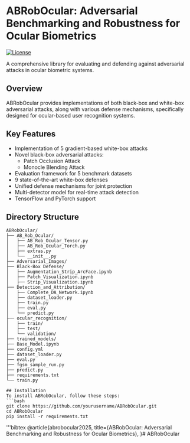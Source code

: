 # ABRobOcular: Adversarial Benchmarking and Robustness for Ocular Biometrics

[![License](https://img.shields.io/badge/License-Apache_2.0-blue.svg)](https://opensource.org/licenses/Apache-2.0)

A comprehensive library for evaluating and defending against adversarial attacks in ocular biometric systems.

## Overview
ABRobOcular provides implementations of both black-box and white-box adversarial attacks, along with various defense mechanisms, specifically designed for ocular-based user recognition systems.

## Key Features
- Implementation of 5 gradient-based white-box attacks
- Novel black-box adversarial attacks:
  - Patch Occlusion Attack
  - Monocle Blending Attack
- Evaluation framework for 5 benchmark datasets
- 9 state-of-the-art white-box defenses
- Unified defense mechanisms for joint protection
- Multi-detector model for real-time attack detection
- TensorFlow and PyTorch support

## Directory Structure
```plaintext
ABRobOcular/
├── AB_Rob_Ocular/
│   ├── AB_Rob_Ocular_Tensor.py
│   ├── AB_Rob_Ocular_Torch.py
│   ├── extras.py
│   └── __init__.py
├── Adversarial_Images/
├── Black-Box Defense/
│   ├── Augmentation_Strip_ArcFace.ipynb
│   ├── Patch_Visualization.ipynb
│   ├── Strip_Visualization.ipynb
├── Detection_and_Attribution/
│   ├── Complete_DA_Network.ipynb
│   ├── dataset_loader.py
│   ├── train.py
│   ├── eval.py
│   └── predict.py
├── ocular_recognition/
│   ├── train/
│   ├── test/
│   └── validation/
├── trained_models/
├── Base_Model.ipynb
├── config.yml
├── dataset_loader.py
├── eval.py
├── fgsm_sample_run.py
├── predict.py
├── requirements.txt
└── train.py

## Installation
To install ABRobOcular, follow these steps:
```bash
git clone https://github.com/yourusername/ABRobOcular.git
cd ABRobOcular
pip install -r requirements.txt
```

'''bibtex
@article{abrobocular2025,
  title={ABRobOcular: Adversarial Benchmarking and Robustness for Ocular Biometrics},
}# ABRobOcular
```
